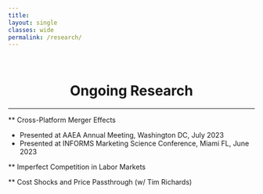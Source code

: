 ```yaml
---
title: 
layout: single
classes: wide
permalink: /research/
---
```

<br/> 

<!-- Google Tag Manager (noscript) -->
<noscript><iframe src="https://www.googletagmanager.com/ns.html?id=GTM-PNS829G"
height="0" width="0" style="display:none;visibility:hidden"></iframe></noscript>
<!-- End Google Tag Manager (noscript) -->

# <center> Ongoing Research </center>
- - -

** Cross-Platform Merger Effects
* Presented at AAEA Annual Meeting, Washington DC, July 2023
* Presented at INFORMS Marketing Science Conference, Miami FL, June 2023


** Imperfect Competition in Labor Markets

** Cost Shocks and Price Passthrough (w/ Tim Richards)

